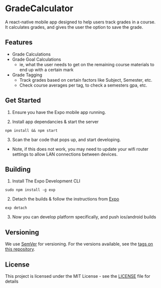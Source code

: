 # GradeCalculator
A react-native mobile app designed to help users track grades in a course. It calculates grades, and gives the user the option to save the grade.

## Features
- Grade Calculations
- Grade Goal Calculations
  - ie, what the user needs to get on the remaining course materials to end up with a certain mark
- Grade Tagging
  - Track grades based on certain factors like Subject, Semester, etc.
  - Check course averages per tag, to check a semesters gpa, etc.
  
## Get Started
1. Ensure you have the Expo mobile app running.

2. Install app dependancies & start the server
```
npm install && npm start
```

3. Scan the bar code that pops up, and start developing. 
  - Note, if this does not work, you may need to update your wifi router settings to allow LAN connections between devices. 

## Building
1. Install The Expo Development CLI
```
sudo npm install -g exp
```

2. Detach the builds & follow the instructions from [Expo](https://docs.expo.io/versions/latest/expokit/detach.html)
```
exp detach
```

3. Now you can develop platform specifically, and push ios/android builds

## Versioning

We use [SemVer](http://semver.org/) for versioning. For the versions available, see the [tags on this repository](https://github.com/jacobsteves/Grade-Calculator/tags). 

## License

This project is licensed under the MIT License - see the [LICENSE](LICENSE) file for details
